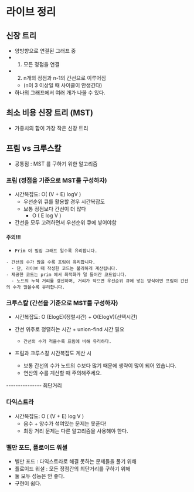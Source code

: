 # 라이브 정리

## 신장 트리
  - 양방향으로 연결된 그래프 중
  - 1. 모든 정점을 연결
  - 2. n개의 정점과 n-1의 간선으로 이루어짐  
    - (n이 3 이상일 때 사이클이 안생긴다)
  - 하나의 그래프에서 여러 개가 나올 수 있다.
  
## 최소 비용 신장 트리 (MST)
  - 가중치의 합이 가장 작은 신장 트리

## 프림 vs 크루스칼

- 공통점 : MST 를 구하기 위한 알고리즘

### 프림 (정점을 기준으로 MST를 구성하자)
  - 시간복잡도: O( (V + E) logV )
    - 우선순위 큐를 활용할 경우 시간복잡도
	- 보통 정점보다 간선이 더 많다
		- O ( E log V )
  - 간선을 모두 고려하면서 우선순위 큐에 넣어야함

#### 주의!!!
- `Prim 이 밀집 그래프 일수록 유리합니다.`
```
- 간선의 수가 많을 수록 프림이 유리합니다.
  - 단, 라이브 때 작성한 코드는 불리하게 계산됩니다.
- 제공한 코드는 prim 에서 최적화가 덜 들어간 코드입니다.
  - 노드의 누적 거리를 갱신하며, 거리가 작으면 우선순위 큐에 넣는 방식이면 프림이 간선의 수가 많을수록 유리합니다.
```

### 크루스칼 (간선을 기준으로 MST를 구성하자)
  - 시간복잡도: O (ElogE)(정렬시간) + O(ElogV)(선택시간)
  - 간선 위주로 정렬하는 시간 + union-find 시간 필요
    - `간선의 수가 적을수록 프림에 비해 유리하다.`


- 프림과 크루스칼 시간복잡도 계산 시
  - 보통 간선의 수가 노드의 수보다 많기 때문에 생략이 많이 되어 있습니다.
  - 연산의 수를 계산할 때 주의해주세요.    

--------------- 최단거리

### 다익스트라
  - 시간복잡도: O ( (V + E) log V )
    - 음수 + 양수가 섞여있는 문제는 못푼다!
    - 최장 거리 문제는 다른 알고리즘을 사용해야 한다.

### 벨만 포드, 플로이드 워셜
  - 벨만 포드 : 다익스트라로 해결 못하는 문제들을 풀기 위해
  - 플로이드 워셜 : 모든 정점간의 최단거리를 구하기 위해
  - 둘 모두 성능은 안 좋다. 
  - 구현이 쉽다.

